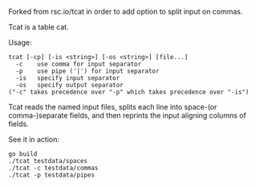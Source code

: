 Forked from rsc.io/tcat in order to add option to split input on commas.

Tcat is a table cat.

Usage:

    tcat [-cp] [-is <string>] [-os <string>] [file...]
      -c    use comma for input separator
      -p    use pipe ('|') for input separator
      -is   specify input separator
      -os   specify output separator
    ("-c" takes precedence over "-p" which takes precedence over "-is")

Tcat reads the named input files, splits each line into space-(or
comma-)separate fields, and then reprints the input aligning columns of
fields.

See it in action:

    go build
    ./tcat testdata/spaces
    ./tcat -c testdata/commas
    ./tcat -p testdata/pipes

